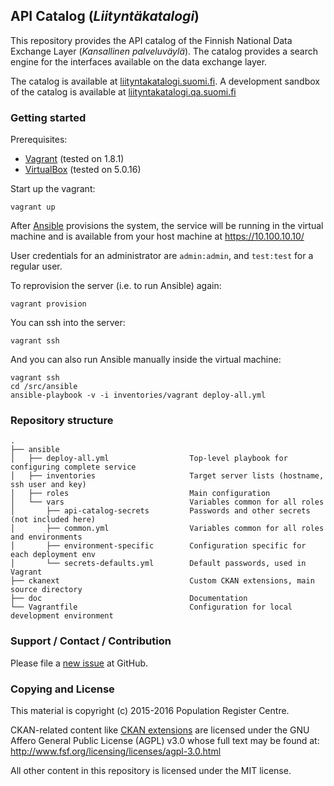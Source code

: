 ## API Catalog (*Liityntäkatalogi*)

This repository provides the API catalog of the Finnish National Data Exchange Layer (*Kansallinen palveluväylä*). The catalog provides a search engine for the interfaces available on the data exchange layer.

The catalog is available at [liityntakatalogi.suomi.fi](http://liityntakatalogi.suomi.fi/). A development sandbox of the catalog is available at [liityntakatalogi.qa.suomi.fi](http://liityntakatalogi.qa.suomi.fi/)

### Getting started

Prerequisites:

- [Vagrant](https://www.vagrantup.com/) (tested on 1.8.1)
- [VirtualBox](https://www.virtualbox.org/) (tested on 5.0.16)

Start up the vagrant:

    vagrant up

After [Ansible](http://www.ansible.com/) provisions the system, the service will be running in the virtual machine and is available from your host machine at https://10.100.10.10/

User credentials for an administrator are `admin:admin`, and `test:test` for a regular user.

To reprovision the server (i.e. to run Ansible) again:

    vagrant provision

You can ssh into the server:

    vagrant ssh

And you can also run Ansible manually inside the virtual machine:

    vagrant ssh
    cd /src/ansible
    ansible-playbook -v -i inventories/vagrant deploy-all.yml

### Repository structure

    .
    ├── ansible
    │   ├── deploy-all.yml                  Top-level playbook for configuring complete service
    │   ├── inventories                     Target server lists (hostname, ssh user and key)
    │   ├── roles                           Main configuration
    │   └── vars                            Variables common for all roles
    │       ├── api-catalog-secrets         Passwords and other secrets (not included here)
    │       ├── common.yml                  Variables common for all roles and environments
    │       ├── environment-specific        Configuration specific for each deployment env
    │       └── secrets-defaults.yml        Default passwords, used in Vagrant
    ├── ckanext                             Custom CKAN extensions, main source directory
    ├── doc                                 Documentation
    └── Vagrantfile                         Configuration for local development environment

### Support / Contact / Contribution

Please file a [new issue](https://github.com/vrk-kpa/api-catalog/issues) at GitHub.

### Copying and License

This material is copyright (c) 2015-2016 Population Register Centre.

CKAN-related content like [CKAN extensions](/ckanext) are licensed under the GNU Affero General Public License (AGPL) v3.0 whose full text may be found at: http://www.fsf.org/licensing/licenses/agpl-3.0.html

All other content in this repository is licensed under the MIT license.
